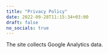 ```yaml
---
title: "Privacy Policy"
date: 2022-09-28T11:15:34+03:00
draft: false
no_socials: true
---
```


The site collects Google Analytics data.
